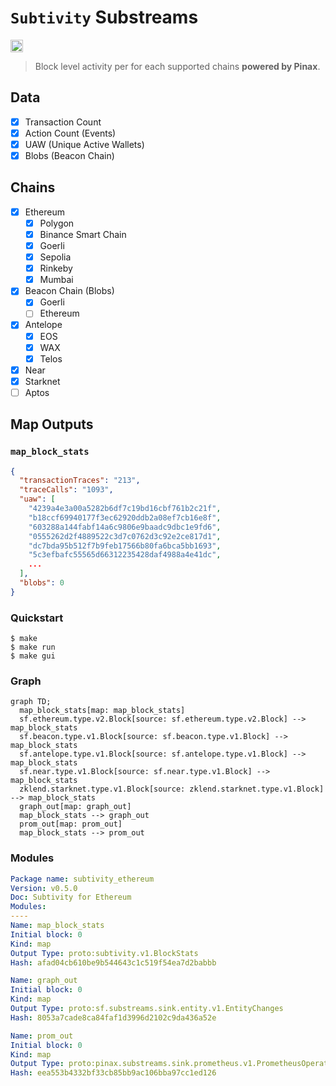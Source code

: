 # `Subtivity` Substreams

[<img alt="GitHub Workflow Status" src="https://img.shields.io/github/actions/workflow/status/pinax-network/subtivity-substreams/ci.yml?branch=main&style=for-the-badge" height="20">](https://github.com/pinax-network/subtivity-substreams/actions?query=branch%3Amain)

> Block level activity per for each supported chains **powered by Pinax**.

## Data

- [x] Transaction Count
- [x] Action Count (Events)
- [x] UAW (Unique Active Wallets)
- [x] Blobs (Beacon Chain)

## Chains

- [x] Ethereum
  - [x] Polygon
  - [x] Binance Smart Chain
  - [x] Goerli
  - [x] Sepolia
  - [x] Rinkeby
  - [x] Mumbai
- [x] Beacon Chain (Blobs)
  - [x] Goerli
  - [ ] Ethereum
- [x] Antelope
  - [x] EOS
  - [x] WAX
  - [x] Telos
- [x] Near
- [x] Starknet
- [ ] Aptos

## Map Outputs

### `map_block_stats`

```json
{
  "transactionTraces": "213",
  "traceCalls": "1093",
  "uaw": [
    "4239a4e3a00a5282b6df7c19bd16cbf761b2c21f",
    "b18ccf69940177f3ec62920ddb2a08ef7cb16e8f",
    "603288a144fabf14a6c9806e9baadc9dbc1e9fd6",
    "0555262d2f4889522c3d7c0762d3c92e2ce817d1",
    "dc7bda95b512f7b9feb17566b80fa6bca5bb1693",
    "5c3efbafc55565d66312235428daf4988a4e41dc",
    ...
  ],
  "blobs": 0
}
```

### Quickstart

```
$ make
$ make run
$ make gui
```

### Graph

```mermaid
graph TD;
  map_block_stats[map: map_block_stats]
  sf.ethereum.type.v2.Block[source: sf.ethereum.type.v2.Block] --> map_block_stats
  sf.beacon.type.v1.Block[source: sf.beacon.type.v1.Block] --> map_block_stats
  sf.antelope.type.v1.Block[source: sf.antelope.type.v1.Block] --> map_block_stats
  sf.near.type.v1.Block[source: sf.near.type.v1.Block] --> map_block_stats
  zklend.starknet.type.v1.Block[source: zklend.starknet.type.v1.Block] --> map_block_stats
  graph_out[map: graph_out]
  map_block_stats --> graph_out
  prom_out[map: prom_out]
  map_block_stats --> prom_out
```

### Modules

```yaml
Package name: subtivity_ethereum
Version: v0.5.0
Doc: Subtivity for Ethereum
Modules:
----
Name: map_block_stats
Initial block: 0
Kind: map
Output Type: proto:subtivity.v1.BlockStats
Hash: afad04cb610be9b544643c1c519f54ea7d2babbb

Name: graph_out
Initial block: 0
Kind: map
Output Type: proto:sf.substreams.sink.entity.v1.EntityChanges
Hash: 8053a7cade8ca84faf1d3996d2102c9da436a52e

Name: prom_out
Initial block: 0
Kind: map
Output Type: proto:pinax.substreams.sink.prometheus.v1.PrometheusOperations
Hash: eea553b4332bf33cb85bb9ac106bba97cc1ed126
```
